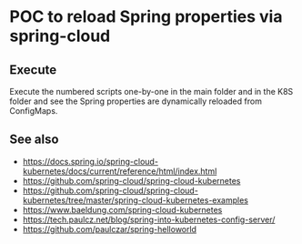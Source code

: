 # POC to reload Spring properties via spring-cloud

## Execute
Execute the numbered scripts one-by-one in the main folder and in the K8S folder
and see the Spring properties are dynamically reloaded from ConfigMaps. 


## See also
 - https://docs.spring.io/spring-cloud-kubernetes/docs/current/reference/html/index.html
 - https://github.com/spring-cloud/spring-cloud-kubernetes
 - https://github.com/spring-cloud/spring-cloud-kubernetes/tree/master/spring-cloud-kubernetes-examples
 - https://www.baeldung.com/spring-cloud-kubernetes
 - https://tech.paulcz.net/blog/spring-into-kubernetes-config-server/
 - https://github.com/paulczar/spring-helloworld
